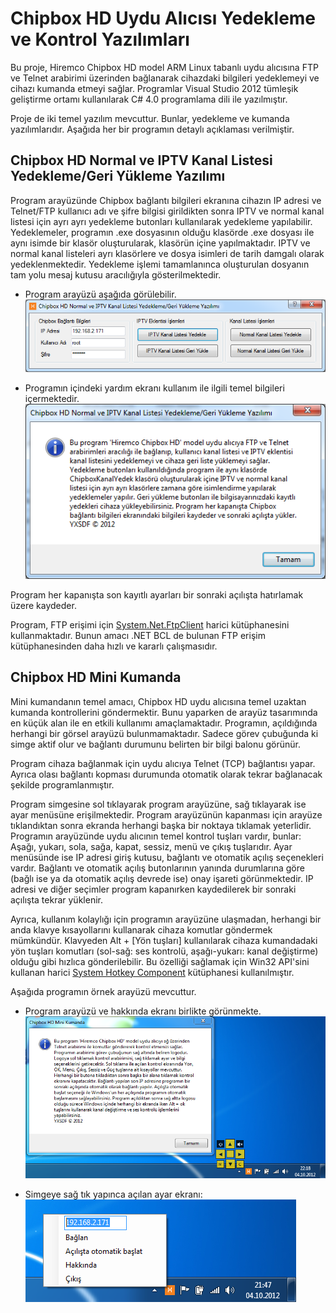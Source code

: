 ﻿Chipbox HD Uydu Alıcısı Yedekleme ve Kontrol Yazılımları
========================================================

Bu proje, Hiremco Chipbox HD model ARM Linux tabanlı uydu alıcısına FTP ve Telnet arabirimi üzerinden bağlanarak cihazdaki bilgileri yedeklemeyi ve cihazı kumanda etmeyi sağlar. Programlar Visual Studio 2012 tümleşik geliştirme ortamı kullanılarak C# 4.0 programlama dili ile yazılmıştır.

Proje de iki temel yazılım mevcuttur. Bunlar, yedekleme ve kumanda yazılımlarıdır. Aşağıda her bir programın detaylı açıklaması verilmiştir.

Chipbox HD Normal ve IPTV Kanal Listesi Yedekleme/Geri Yükleme Yazılımı
-----------------------------------------------------------------------
Program arayüzünde Chipbox bağlantı bilgileri ekranına cihazın IP adresi ve Telnet/FTP kullanıcı adı ve şifre bilgisi girildikten sonra IPTV ve normal kanal listesi için ayrı ayrı yedekleme butonları kullanılarak yedekleme yapılabilir. Yedeklemeler, programın .exe dosyasının olduğu klasörde .exe dosyası ile aynı isimde bir klasör oluşturularak, klasörün içine yapılmaktadır. IPTV ve normal kanal listeleri ayrı klasörlere ve dosya isimleri de tarih damgalı olarak yedeklenmektedir. Yedekleme işlemi tamamlanınca oluşturulan dosyanın tam yolu mesaj kutusu aracılığıyla gösterilmektedir.

* Program arayüzü aşağıda görülebilir.
![Program Arayüzü](ChipboxKanalYedek1.png)

* Programın içindeki yardım ekranı kullanım ile ilgili temel bilgileri içermektedir.
![Yardım Ekranı](ChipboxKanalYedek2.png)

Program her kapanışta son kayıtlı ayarları bir sonraki açılışta hatırlamak üzere kaydeder.

Program, FTP erişimi için [System.Net.FtpClient](http://netftp.codeplex.com/) harici kütüphanesini kullanmaktadır. Bunun amacı .NET BCL de bulunan FTP erişim kütüphanesinden daha hızlı ve kararlı çalışmasıdır.

Chipbox HD Mini Kumanda
-----------------------
Mini kumandanın temel amacı, Chipbox HD uydu alıcısına temel uzaktan kumanda kontrollerini göndermektir. Bunu yaparken de arayüz tasarımında en küçük alan ile en etkili kullanımı amaçlamaktadır. Programın, açıldığında herhangi bir görsel arayüzü bulunmamaktadır. Sadece görev çubuğunda ki simge aktif olur ve bağlantı durumunu belirten bir bilgi balonu görünür.

Program cihaza bağlanmak için uydu alıcıya Telnet (TCP) bağlantısı yapar. Ayrıca olası bağlantı kopması durumunda otomatik olarak tekrar bağlanacak şekilde programlanmıştır.

Program simgesine sol tıklayarak program arayüzüne, sağ tıklayarak ise ayar menüsüne erişilmektedir. Program arayüzünün kapanması için arayüze tıklandıktan sonra ekranda herhangi başka bir noktaya tıklamak yeterlidir. Programın arayüzünde uydu alıcının temel kontrol tuşları vardır, bunlar: Aşağı, yukarı, sola, sağa, kapat, sessiz, menü ve çıkış tuşlarıdır. Ayar menüsünde ise IP adresi giriş kutusu, bağlantı ve otomatik açılış seçenekleri vardır. Bağlantı ve otomatik açılış butonlarının yanında durumlarına göre (bağlı ise ya da otomatik açılış devrede ise) onay işareti görünmektedir. IP adresi ve diğer seçimler program kapanırken kaydedilerek bir sonraki açılışta tekrar yüklenir.

Ayrıca, kullanım kolaylığı için programın arayüzüne ulaşmadan, herhangi bir anda klavye kısayollarını kullanarak cihaza komutlar göndermek mümkündür. Klavyeden Alt + [Yön tuşları] kullanılarak cihaza kumandadaki yön tuşları komutları (sol-sağ: ses kontrolü, aşağı-yukarı: kanal değiştirme) olduğu gibi hızlıca gönderilebilir. Bu özelliği sağlamak için Win32 API'sini kullanan harici [System Hotkey Component](http://www.codeproject.com/Articles/3055/System-Hotkey-Component) kütüphanesi kullanılmıştır.

Aşağıda programın örnek arayüzü mevcuttur.

* Program arayüzü ve hakkında ekranı birlikte görünmekte.
![Program Arayüzü ve Yardım Ekranı](ChipboxKumanda1.png)

* Simgeye sağ tık yapınca açılan ayar ekranı:
![Program Ayar Menüsü](ChipboxKumanda2.png)